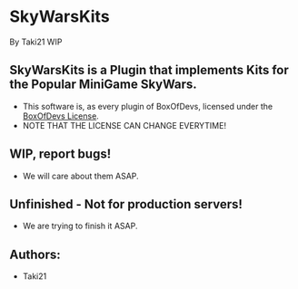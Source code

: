 # SkyWarsKits
By Taki21 WIP

## SkyWarsKits is a Plugin that implements Kits for the Popular MiniGame SkyWars.<br>
* This software is, as every plugin of BoxOfDevs, licensed under the [BoxOfDevs License](https://github.com/BoxOfDevs/SkyWarsKits/blob/master/LICENSE).
* NOTE THAT THE LICENSE CAN CHANGE EVERYTIME!

## WIP, report bugs!
* We will care about them ASAP.

## Unfinished - Not for production servers!
* We are trying to finish it ASAP.

## Authors:
* Taki21
